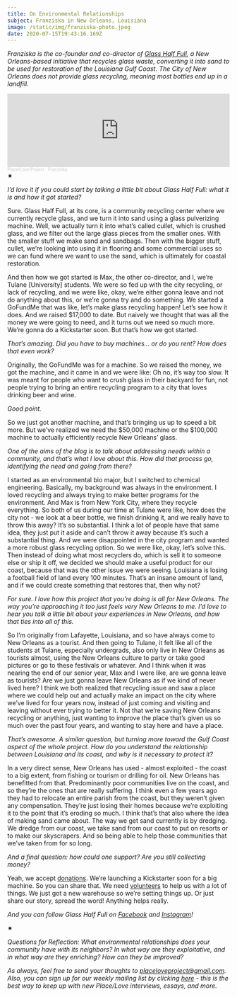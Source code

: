 ```yaml
---
title: On Environmental Relationships
subject: Franziska in New Orleans, Louisiana
image: /static/img/franziska-photo.jpeg
date: 2020-07-15T19:43:16.169Z
---
```

*Franziska is the co-founder and co-director of [Glass Half Full](https://glasshalffullnola.org/), a New Orleans-based initiative that recycles glass waste, converting it into sand to be used for restoration of the Louisiana Gulf Coast. The City of New Orleans does not provide glass recycling, meaning most bottles end up in a landfill.*

<iframe width="100%" height="166" scrolling="no" frameborder="no" allow="autoplay" src="https://w.soundcloud.com/player/?url=https%3A//api.soundcloud.com/tracks/858578695&color=%23ff5500&auto_play=false&hide_related=false&show_comments=true&show_user=true&show_reposts=false&show_teaser=true"></iframe><div style="font-size: 10px; color: #cccccc;line-break: anywhere;word-break: normal;overflow: hidden;white-space: nowrap;text-overflow: ellipsis; font-family: Interstate,Lucida Grande,Lucida Sans Unicode,Lucida Sans,Garuda,Verdana,Tahoma,sans-serif;font-weight: 100;"><a href="https://soundcloud.com/place-love-project" title="Place/Love Project" target="_blank" style="color: #cccccc; text-decoration: none;">Place/Love Project</a> · <a href="https://soundcloud.com/place-love-project/franziska" title="Franziska" target="_blank" style="color: #cccccc; text-decoration: none;">Franziska</a></div>

<div>✷</div>

*I’d love it if you could start by talking a little bit about Glass Half Full: what it is and how it got started?*

Sure. Glass Half Full, at its core, is a community recycling center where we currently recycle glass, and we turn it into sand using a glass pulverizing machine. Well, we actually turn it into what’s called cullet, which is crushed glass, and we filter out the large glass pieces from the smaller ones. With the smaller stuff we make sand and sandbags. Then with the bigger stuff, cullet, we’re looking into using it in flooring and some commercial uses so we can fund where we want to use the sand, which is ultimately for coastal restoration.

And then how we got started is Max, the other co-director, and I, we’re Tulane \[University] students. We were so fed up with the city recycling, or lack of recycling, and we were like, okay, we’re either gonna leave and not do anything about this, or we’re gonna try and do something. We started a GoFundMe that was like, let’s make glass recycling happen! Let’s see how it does. And we raised $17,000 to date. But naively we thought that was all the money we were going to need, and it turns out we need so much more. We’re gonna do a Kickstarter soon. But that’s how we got started.

*That’s amazing. Did you have to buy machines... or do you rent? How does that even work?*

Originally, the GoFundMe was for a machine. So we raised the money, we got the machine, and it came in and we were like: Oh no, it’s way too slow. It was meant for people who want to crush glass in their backyard for fun, not people trying to bring an entire recycling program to a city that loves drinking beer and wine.

*Good point.*

So we just got another machine, and that’s bringing us up to speed a bit more. But we’ve realized we need the $50,000 machine or the $100,000 machine to actually efficiently recycle New Orleans’ glass.

*One of the aims of the blog is to talk about addressing needs within a community, and that’s what I love about this. How did that process go, identifying the need and going from there?*

I started as an environmental bio major, but I switched to chemical engineering. Basically, my background was always in the environment. I loved recycling and always trying to make better programs for the environment. And Max is from New York City, where they recycle everything. So both of us during our time at Tulane were like, how does the city not - we look at a beer bottle, we finish drinking it, and we really have to throw this away? It’s so substantial. I think a lot of people have that same idea, they just put it aside and can’t throw it away because it’s such a substantial thing. And we were disappointed in the city program and wanted a more robust glass recycling option. So we were like, okay, let’s solve this. Then instead of doing what most recyclers do, which is sell it to someone else or ship it off, we decided we should make a useful product for our coast, because that was the other issue we were seeing. Louisiana is losing a football field of land every 100 minutes. That’s an insane amount of land, and if we could create something that restores that, then why not?

*For sure. I love how this project that you’re doing is all for New Orleans. The way you’re approaching it too just feels very New Orleans to me. I’d love to hear you talk a little bit about your experiences in New Orleans, and how that ties into all of this.*

So I’m originally from Lafayette, Louisiana, and so have always come to New Orleans as a tourist. And then going to Tulane, it felt like all of the students at Tulane, especially undergrads, also only live in New Orleans as tourists almost, using the New Orleans culture to party or take good pictures or go to these festivals or whatever. And I think when it was nearing the end of our senior year, Max and I were like, are we gonna leave as tourists? Are we just gonna leave New Orleans as if we kind of never lived here? I think we both realized that recycling issue and saw a place where we could help out and actually make an impact on the city where we’ve lived for four years now, instead of just coming and visiting and leaving without ever trying to better it. Not that we’re saving New Orleans recycling or anything, just wanting to improve the place that’s given us so much over the past four years, and wanting to stay here and have a place.

*That’s awesome. A similar question, but turning more toward the Gulf Coast aspect of the whole project. How do you understand the relationship between Louisiana and its coast, and why is it necessary to protect it?*

In a very direct sense, New Orleans has used - almost exploited - the coast to a big extent, from fishing or tourism or drilling for oil. New Orleans has benefitted from that. Predominantly poor communities live on the coast, and so they’re the ones that are really suffering. I think even a few years ago they had to relocate an entire parish from the coast, but they weren’t given any compensation. They’re just losing their homes because we’re exploiting it to the point that it’s eroding so much. I think that’s that also where the idea of making sand came about. The way we get sand currently is by dredging. We dredge from our coast, we take sand from our coast to put on resorts or to make our skyscrapers. And so being able to help those communities that we’ve taken from for so long.

*And a final question: how could one support? Are you still collecting money?*

Yeah, we accept [donations](https://glasshalffullnola.org/donate). We’re launching a Kickstarter soon for a big machine. So you can share that. We need [volunteers](https://glasshalffullnola.org/volunteer) to help us with a lot of things. We just got a new warehouse so we’re setting things up. Or just share our story, spread the word! Anything helps really.

*And you can follow Glass Half Full on [Facebook](https://www.facebook.com/glasshalffullnola) and [Instagram](https://www.instagram.com/glasshalffull.nola/)!*

<div>✷</div>

*Questions for Reflection: What environmental relationships does your community have with its neighbors? In what way are they exploitative, and in what way are they enriching? How can they be improved?*

*As always, feel free to send your thoughts to [placeloveproject@gmail.com](mailto:placeloveproject@gmail.com). Also, you can sign up for our weekly mailing list by clicking [here](https://placeloveproject.substack.com/welcome) - this is the best way to keep up with new Place/Love interviews, essays, and more.*